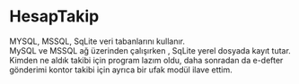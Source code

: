# HesapTakip
MYSQL, MSSQL, SqLite veri tabanlarını kullanır. <br>
MySQL ve MSSQL ağ üzerinden çalışırken , SqLite yerel dosyada kayıt tutar.<br>
Kimden ne aldık takibi için program lazım oldu, daha sonradan da e-defter gönderimi kontor takibi için ayrıca bir ufak modül ilave ettim.
